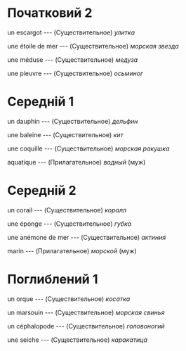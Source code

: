 # Початковий 2

un escargot --- (Существительное)
*улитка*



une étoile de mer --- (Существительное)
*морская звезда*



une méduse --- (Существительное)
*медуза*



une pieuvre --- (Существительное)
*осьминог*



# Середній 1

un dauphin --- (Существительное)
*дельфин*



une baleine --- (Существительное)
*кит*



une coquille --- (Существительное)
*морская ракушка*



aquatique --- (Прилагательное)
*водный* (муж)



# Середній 2

un corail --- (Существительное)
*коралл*



une éponge --- (Существительное)
*губка*



une anémone de mer --- (Существительное)
*актиния*



marin --- (Прилагательное)
*морской* (муж)



# Поглиблений 1

un orque --- (Существительное)
*косатка*



un marsouin --- (Существительное)
*морская свинья*



un céphalopode --- (Существительное)
*головоногий*



une seiche --- (Существительное)
*каракатица*